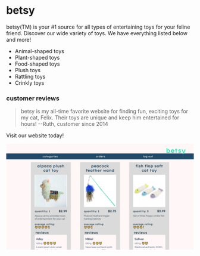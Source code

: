 # betsy

betsy(TM) is your #1 source for all types of entertaining toys for your feline friend.
Discover our wide variety of toys. We have everything listed below and more!
  - Animal-shaped toys
  - Plant-shaped toys
  - Food-shaped toys
  - Plush toys
  - Rattling toys
  - Crinkly toys

### customer reviews
> betsy is my all-time favorite website
> for finding fun, exciting toys for my
> cat, Felix. Their toys are unique and 
> keep him entertained for hours!
> --Ruth, customer since 2014

Visit our website today! 

<img src="./src/images/betsy-preview.png" alt="page-preview"/>